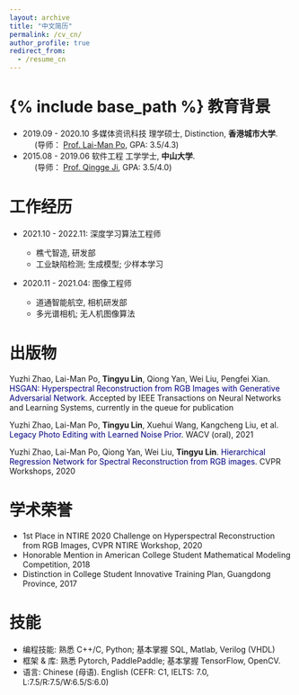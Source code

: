 ```yaml
---
layout: archive
title: "中文简历"
permalink: /cv_cn/
author_profile: true
redirect_from:
  - /resume_cn
---
```


{% include base_path %}
教育背景
======
* 2019.09 - 2020.10 多媒体资讯科技 理学硕士, Distinction, **香港城市大学**. <br>
&ensp;&ensp;&ensp;(导师： [Prof. Lai-Man Po](http://www.ee.cityu.edu.hk/~lmpo/), GPA: 3.5/4.3)
* 2015.08 - 2019.06 软件工程 工学学士, **中山大学**. <br>
&ensp;&ensp;&ensp;(导师： [Prof. Qingge Ji](https://cse.sysu.edu.cn/content/2539), GPA: 3.5/4.0)

工作经历
======
* 2021.10 - 2022.11: 深度学习算法工程师
  * 樵弋智造, 研发部
  * 工业缺陷检测; 生成模型; 少样本学习

* 2020.11 - 2021.04: 图像工程师
  * 道通智能航空, 相机研发部
  * 多光谱相机; 无人机图像算法

出版物
======
Yuzhi Zhao, Lai-Man Po, **Tingyu Lin**, Qiong Yan, Wei Liu, Pengfei Xian. <font color='Navy'>HSGAN: Hyperspectral Reconstruction from RGB Images with Generative Adversarial Network</font>. Accepted by IEEE Transactions on Neural Networks and Learning Systems, currently in the queue for publication

Yuzhi Zhao, Lai-Man Po, **Tingyu Lin**, Xuehui Wang, Kangcheng Liu, et al. <font color='Navy'>Legacy Photo Editing with Learned Noise Prior</font>. WACV (oral), 2021

Yuzhi Zhao, Lai-Man Po, Qiong Yan, Wei Liu, **Tingyu Lin**. <font color='Navy'>Hierarchical Regression Network for Spectral Reconstruction from RGB images</font>. CVPR Workshops, 2020

  
学术荣誉
======
* 1st Place in NTIRE 2020 Challenge on Hyperspectral Reconstruction from RGB Images, CVPR NTIRE Workshop, 2020
* Honorable Mention in American College Student Mathematical Modeling Competition, 2018
* Distinction in College Student Innovative Training Plan, Guangdong Province, 2017


技能
======
* 编程技能: 熟悉 C++/C, Python; 基本掌握 SQL, Matlab, Verilog (VHDL)
* 框架 & 库: 熟悉 Pytorch, PaddlePaddle; 基本掌握 TensorFlow, OpenCV.
* 语言: Chinese (母语). English (CEFR: C1, IELTS: 7.0, L:7.5/R:7.5/W:6.5/S:6.0)